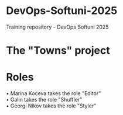 # DevOps-Softuni-2025
Training repository - DevOps Softuni 2025

<h1>The "Towns" project<h1></h1><be>
  
# Roles<be>
•	Marina Koceva takes the role "Editor"<br>
•	Galin takes the role "Shuffler"<br>
•	Georgi Nikov takes the role "Styler"<br>
